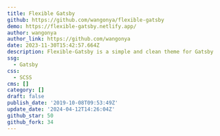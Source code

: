 ```yaml
---
title: Flexible Gatsby
github: https://github.com/wangonya/flexible-gatsby
demo: https://flexible-gatsby.netlify.app/
author: wangonya
author_link: https://github.com/wangonya
date: 2023-11-30T15:42:57.664Z
description: Flexible-Gatsby is a simple and clean theme for Gatsby
ssg:
  - Gatsby
css:
  - SCSS
cms: []
category: []
draft: false
publish_date: '2019-10-08T09:53:49Z'
update_date: '2024-04-12T14:26:04Z'
github_star: 50
github_fork: 34
---
```

